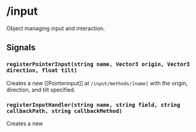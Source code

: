 # /input

Object managing input and interaction.

## Signals
### `registerPointerInput(string name, Vector3 origin, Vector3 direction, float tilt)`
Creates a new [[Pointerinput]] at `/input/methods/[name]` with the origin, direction, and tilt specified.

### `registerInputHandler(string name, string field, string callbackPath, string callbackMethod)`
Creates a new 